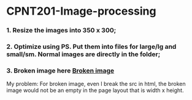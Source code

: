 # CPNT201-Image-processing
### 1. Resize the images into 350 x 300;
### 2. Optimize using PS. Put them into files for large/lg and small/sm. Normal images are directly in the folder;
### 3. Broken image here [Broken image](http://www.google.com/)
My problem: For broken image, even I break the src in html, the broken image would not be an empty in the page layout that is width x height.
